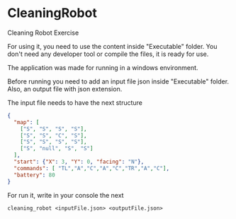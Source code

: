 # CleaningRobot
Cleaning Robot Exercise

For using it, you need to use the content inside "Executable" folder. You don't need any developer tool or compile the files, it is ready  for use.

The application was made for running in a windows environment.

Before running you need to add an input file json inside "Executable" folder. Also, an output file with json extension.

The input file needs to have the next structure

```json
{
  "map": [
    ["S", "S", "S", "S"],
    ["S", "S", "C", "S"],
    ["S", "S", "S", "S"],
    ["S", "null", "S", "S"]
  ],
  "start": {"X": 3, "Y": 0, "facing": "N"},
  "commands": [ "TL","A","C","A","C","TR","A","C"],
  "battery": 80
}
```

For run it, write in your console the next
```
cleaning_robot <inputFile.json> <outputFile.json>
```
